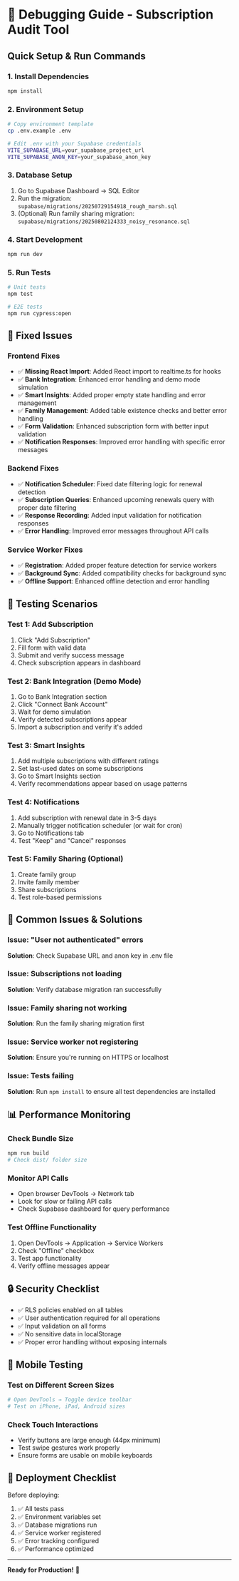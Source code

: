 # 🐛 Debugging Guide - Subscription Audit Tool

## Quick Setup & Run Commands

### 1. Install Dependencies
```bash
npm install
```

### 2. Environment Setup
```bash
# Copy environment template
cp .env.example .env

# Edit .env with your Supabase credentials
VITE_SUPABASE_URL=your_supabase_project_url
VITE_SUPABASE_ANON_KEY=your_supabase_anon_key
```

### 3. Database Setup
1. Go to Supabase Dashboard → SQL Editor
2. Run the migration: `supabase/migrations/20250729154918_rough_marsh.sql`
3. (Optional) Run family sharing migration: `supabase/migrations/20250802124333_noisy_resonance.sql`

### 4. Start Development
```bash
npm run dev
```

### 5. Run Tests
```bash
# Unit tests
npm test

# E2E tests
npm run cypress:open
```

## 🔧 Fixed Issues

### Frontend Fixes
- ✅ **Missing React Import**: Added React import to realtime.ts for hooks
- ✅ **Bank Integration**: Enhanced error handling and demo mode simulation
- ✅ **Smart Insights**: Added proper empty state handling and error management
- ✅ **Family Management**: Added table existence checks and better error handling
- ✅ **Form Validation**: Enhanced subscription form with better input validation
- ✅ **Notification Responses**: Improved error handling with specific error messages

### Backend Fixes
- ✅ **Notification Scheduler**: Fixed date filtering logic for renewal detection
- ✅ **Subscription Queries**: Enhanced upcoming renewals query with proper date filtering
- ✅ **Response Recording**: Added input validation for notification responses
- ✅ **Error Handling**: Improved error messages throughout API calls

### Service Worker Fixes
- ✅ **Registration**: Added proper feature detection for service workers
- ✅ **Background Sync**: Added compatibility checks for background sync
- ✅ **Offline Support**: Enhanced offline detection and error handling

## 🧪 Testing Scenarios

### Test 1: Add Subscription
1. Click "Add Subscription"
2. Fill form with valid data
3. Submit and verify success message
4. Check subscription appears in dashboard

### Test 2: Bank Integration (Demo Mode)
1. Go to Bank Integration section
2. Click "Connect Bank Account"
3. Wait for demo simulation
4. Verify detected subscriptions appear
5. Import a subscription and verify it's added

### Test 3: Smart Insights
1. Add multiple subscriptions with different ratings
2. Set last-used dates on some subscriptions
3. Go to Smart Insights section
4. Verify recommendations appear based on usage patterns

### Test 4: Notifications
1. Add subscription with renewal date in 3-5 days
2. Manually trigger notification scheduler (or wait for cron)
3. Go to Notifications tab
4. Test "Keep" and "Cancel" responses

### Test 5: Family Sharing (Optional)
1. Create family group
2. Invite family member
3. Share subscriptions
4. Test role-based permissions

## 🚨 Common Issues & Solutions

### Issue: "User not authenticated" errors
**Solution**: Check Supabase URL and anon key in .env file

### Issue: Subscriptions not loading
**Solution**: Verify database migration ran successfully

### Issue: Family sharing not working
**Solution**: Run the family sharing migration first

### Issue: Service worker not registering
**Solution**: Ensure you're running on HTTPS or localhost

### Issue: Tests failing
**Solution**: Run `npm install` to ensure all test dependencies are installed

## 📊 Performance Monitoring

### Check Bundle Size
```bash
npm run build
# Check dist/ folder size
```

### Monitor API Calls
- Open browser DevTools → Network tab
- Look for slow or failing API calls
- Check Supabase dashboard for query performance

### Test Offline Functionality
1. Open DevTools → Application → Service Workers
2. Check "Offline" checkbox
3. Test app functionality
4. Verify offline messages appear

## 🔒 Security Checklist

- ✅ RLS policies enabled on all tables
- ✅ User authentication required for all operations
- ✅ Input validation on all forms
- ✅ No sensitive data in localStorage
- ✅ Proper error handling without exposing internals

## 📱 Mobile Testing

### Test on Different Screen Sizes
```bash
# Open DevTools → Toggle device toolbar
# Test on iPhone, iPad, Android sizes
```

### Check Touch Interactions
- Verify buttons are large enough (44px minimum)
- Test swipe gestures work properly
- Ensure forms are usable on mobile keyboards

## 🚀 Deployment Checklist

Before deploying:
1. ✅ All tests pass
2. ✅ Environment variables set
3. ✅ Database migrations run
4. ✅ Service worker registered
5. ✅ Error tracking configured
6. ✅ Performance optimized

---

**Ready for Production!** 🎉
